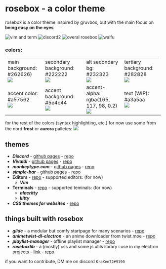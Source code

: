 # rosebox - a color theme
rosebox is a color theme inspired by gruvbox, but with the main focus on **being easy on the eyes**  

![vim and term](https://cdn.discordapp.com/attachments/803974055485112350/804283879094485032/here.png)
![discord2](https://cdn.discordapp.com/attachments/704792091955429426/920341533692133507/unknown.png)
![overal rosebox](https://cdn.discordapp.com/attachments/803974055485112350/887255898437857280/2021-09-13-121824_2560x1440_scrot.png)
![waifu](https://cdn.discordapp.com/attachments/704792091955429426/920344032322916392/main.png)
  
### colors:
<table>
    <tr>
        <td>
          main background: <br> #262626) <br>
                <img src="https://cdn.discordapp.com/attachments/704792091955429426/809763189373796372/262626.png">
        </td>
        <td>
              secondary background: <br> #222222 <br>  
            <img src="https://cdn.discordapp.com/attachments/704792091955429426/809763186546835496/222222.png">
        </td>
        <td>
            alt secondary bg: <br> #232323 <br>
            <img src="https://cdn.discordapp.com/attachments/704792091955429426/809763188019167272/232323.png" >
        </td>
        <td>
            tertiary background: <br> #282828 <br>
            <img src="https://cdn.discordapp.com/attachments/704792091955429426/809763190690152478/282828.png" >
        </td>
    </tr>
    <tr>
        <td>
             accent color: <br> #a57562 <br>
            <img src="https://cdn.discordapp.com/attachments/704792091955429426/809763193500336128/a57562.png">
        </td>
        <td>
          accent background: <br> #5e4c44 <br>
            <img src="https://cdn.discordapp.com/attachments/704792091955429426/809763185300733982/5e4c44.png" >
        </td>
        <td>
            accent-alpha: <br> rgba(165, 117, 98, 0.2) <br>
            <img src="https://cdn.discordapp.com/attachments/704792091955429426/809763194671071283/colalpha.png">
        </td>
        <td>
            text (WIP): <br> #a3a5aa <br>
            <img src="https://cdn.discordapp.com/attachments/704792091955429426/809763192074272809/a3a5aa.png" >
        </td>
    </tr>
</table>

for the rest of the colors (syntax highlighting, etc.) for now use some from the nord <strong>frost</strong> or <strong>aurora</strong> palletes:
<span style = "width: 100%">
    <img src="https://cdn.discordapp.com/attachments/704792091955429426/804293553982406696/nord.png">

</span>

## themes
- **_Discord_** - [github pages](https://kraxen72.github.io/rosebox/discord) - [repo](https://github.com/KraXen72/rosebox/tree/master/discord)
- **_Vivaldi_** - [github pages](https://kraxen72.github.io/rosebox/vivaldi) - [repo](https://github.com/KraXen72/rosebox/tree/master/vivaldi)
- **_monkeytype.com_** - [github pages](https://kraxen72.github.io/rosebox/monkeytype) - [repo](https://github.com/KraXen72/rosebox/tree/master/monkeytype)
- **_simple-bar_** - [github pages](https://kraxen72.github.io/rosebox/simple-bar-rosebox) - [repo](https://github.com/KraXen72/rosebox/tree/master/simple-bar-rosebox)
- **Editors** - [repo](https://github.com/KraXen72/rosebox/tree/master/editors) - supported editors: (for now)
    - **_Vim_**
- **Terminals** - [repo](https://github.com/KraXen72/rosebox/tree/master/terminals) - supported teminals: (for now)
    - **_alacritty_**
    - **_kitty_**
- **_CSS themes for websites_** - [repo](https://github.com/KraXen72/rosebox/tree/master/css-themes)

  
## things built with rosebox
- **_glide_** - a modular but comfy startpage for many scenarios - [repo](https://github.com/KraXen72/glide)
- **_animetwist-dl-electron_** - an anime downloader from twist.moe - [repo](https://github.com/KraXen72/animetwist-dl-electron)  
- **_playlist-manager_** - offline playlist manager - [repo](https://github.com/KraXen72/playlist-manager)
- **_roseboxlib_** - a (mostly) css and some js utils library i use in my electron projects - [link](https://kraxen72.github.io/roseboxlib/) - [repo](https://github.com/KraXen72/roseboxlib)

if you want to contribute, DM me on discord ``KraXen72#9190``